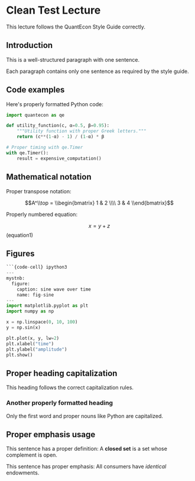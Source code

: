 # Clean Test Lecture

This lecture follows the QuantEcon Style Guide correctly.

## Introduction

This is a well-structured paragraph with one sentence.

Each paragraph contains only one sentence as required by the style guide.

## Code examples

Here's properly formatted Python code:

```python
import quantecon as qe

def utility_function(c, α=0.5, β=0.95):
    """Utility function with proper Greek letters."""
    return (c**(1-α) - 1) / (1-α) * β

# Proper timing with qe.Timer
with qe.Timer():
    result = expensive_computation()
```

## Mathematical notation

Proper transpose notation:

$$A^\\top = \\begin{bmatrix} 1 & 2 \\\\ 3 & 4 \\end{bmatrix}$$

Properly numbered equation:

$$
x = y + z
$$ (equation1)

## Figures

```python
```{code-cell} ipython3
---
mystnb:
  figure:
    caption: sine wave over time
    name: fig-sine
---
import matplotlib.pyplot as plt
import numpy as np

x = np.linspace(0, 10, 100)
y = np.sin(x)

plt.plot(x, y, lw=2)
plt.xlabel("time")
plt.ylabel("amplitude")
plt.show()
```

## Proper heading capitalization

This heading follows the correct capitalization rules.

### Another properly formatted heading

Only the first word and proper nouns like Python are capitalized.

## Proper emphasis usage

This sentence has a proper definition: A **closed set** is a set whose complement is open.

This sentence has proper emphasis: All consumers have *identical* endowments.